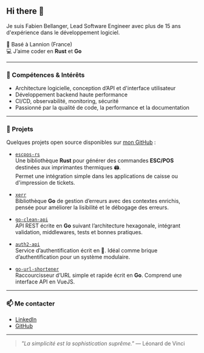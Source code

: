 ## Hi there 👋

Je suis Fabien Bellanger, Lead Software Engineer avec plus de 15 ans d'expérience dans le développement logiciel.   

📍 Basé à Lannion (France)   
💻 J’aime coder en **Rust** et **Go**

---

### 🔧 Compétences & Intérêts

- Architecture logicielle, conception d’API et d'interface utilisateur
- Développement backend haute performance
- CI/CD, observabilité, monitoring, sécurité
- Passionné par la qualité de code, la performance et la documentation

---

### 🔭 Projets

Quelques projets open source disponibles sur [mon GitHub](https://github.com/fabienbellanger) :

- [`escpos-rs`](https://github.com/fabienbellanger/escpos-rs)  
  Une bibliothèque **Rust** pour générer des commandes **ESC/POS** destinées aux imprimantes thermiques 🖨️.  
  Permet une intégration simple dans les applications de caisse ou d'impression de tickets.

- [`xerr`](https://github.com/fabienbellanger/xerr)  
  Bibliothèque **Go** de gestion d’erreurs avec des contextes enrichis, pensée pour améliorer la lisibilité et le débogage des erreurs.

- [`go-clean-api`](https://github.com/fabienbellanger/go-clean-api)  
  API REST écrite en **Go** suivant l’architecture hexagonale, intégrant validation, middlewares, tests et bonnes pratiques.

- [`auth2-api`](https://github.com/fabienbellanger/auth2-api)  
  Service d’authentification écrit en 🦀. Idéal comme brique d’authentification pour un système modulaire.

- [`go-url-shortener`](https://github.com/fabienbellanger/go-url-shortener)  
  Raccourcisseur d’URL simple et rapide écrit en **Go**. Comprend une interface API en VueJS.

---

### 📫 Me contacter

- [LinkedIn](https://www.linkedin.com/in/fabien-bellanger-763a0b93/)  
- [GitHub](https://github.com/fabienbellanger)

---

> *"La simplicité est la sophistication suprême."* — Léonard de Vinci
